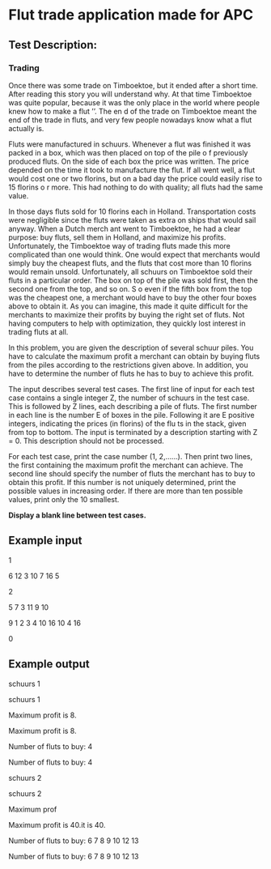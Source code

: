 # Flut  trade application made for **APC**

## Test Description:

### Trading
Once there was some trade on Timboektoe, but it ended after a short time. After reading this story
you will understand why. At that time Timboektoe was quite popular, because it was the only place
in the world where people knew how to make a flut ’’. The en d of the trade on Timboektoe meant
the end of the trade in fluts, and very few people nowadays know what a flut actually is.

Fluts were manufactured in schuurs. Whenever a flut was finished it was packed in a box, which
was then placed on top of the pile o f previously produced fluts. On the side of each box the price
was written. The price depended on the time it took to manufacture the flut. If all went well, a flut
would cost one or two florins, but on a bad day the price could easily rise to 15 florins o r more. This
had nothing to do with quality; all fluts had the same value.

In those days fluts sold for 10 florins each in Holland. Transportation costs were negligible since the
fluts were taken as extra on ships that would sail anyway. When a Dutch merch ant went to
Timboektoe, he had a clear purpose: buy fluts, sell them in Holland, and maximize his profits.
Unfortunately, the Timboektoe way of trading fluts made this more complicated than one would
think. One would expect that merchants would simply buy the cheapest fluts, and the fluts that cost
more than 10 florins would remain unsold. Unfortunately, all schuurs on Timboektoe sold their fluts
in a particular order. The box on top of the pile was sold first, then the second one from the top, and
so on. S o even if the fifth box from the top was the cheapest one, a merchant would have to buy the
other four boxes above to obtain it. As you can imagine, this made it quite difficult for the
merchants to maximize their profits by buying the right set of fluts. Not having computers to help
with optimization, they quickly lost interest in trading fluts at all.

In this problem, you are given the description of several schuur piles. You have to calculate the
maximum profit a merchant can obtain by buying fluts from the piles according to the restrictions
given above. In addition, you have to determine the number of fluts he has to buy to achieve this
profit.

The input describes several test cases. The first line of input for each test case contains a single
integer Z, the number of schuurs in the test case. This is followed by Z lines, each describing a pile
of fluts. The first number in each line is the number E of boxes in the pile. Following it are E
positive integers, indicating the prices (in florins) of the flu ts in the stack, given from top to bottom.
The input is terminated by a description starting with Z = 0. This description should not be
processed.

For each test case, print the case number (1, 2,……). Then print two lines, the first containing the
maximum profit the merchant can achieve. The second line should specify the number of fluts the
merchant has to buy to obtain this profit. If this number is not uniquely determined, print the
possible values in increasing order. If there are more than ten possible values, print only the 10
smallest.

**Display a blank line between test cases.**
## Example input
1

6 12 3 10 7 16 5

2

5 7 3 11 9 10

9 1 2 3 4 10 16 10 4 16

0
 

## Example output

schuurs 1

schuurs 1

Maximum profit is 8.

Maximum profit is 8.

Number of fluts to buy: 4

Number of fluts to buy: 4

schuurs 2

schuurs 2

Maximum prof

Maximum profit is 40.it is 40.

Number of fluts to buy: 6 7 8 9 10 12 13

Number of fluts to buy: 6 7 8 9 10 12 13
